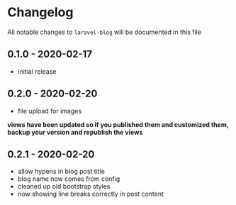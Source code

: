 # Changelog

All notable changes to `laravel-blog` will be documented in this file

## 0.1.0 - 2020-02-17

- initial release

## 0.2.0 - 2020-02-20

- file upload for images

**views have been updated so if you published them and customized them, backup your version and republish the views**

## 0.2.1 - 2020-02-20

- allow hypens in blog post title
- blog name now comes from config
- cleaned up old bootstrap styles
- now showing line breaks correctly in post content
